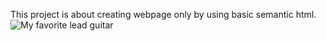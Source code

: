 This project is about creating webpage only by using basic semantic html.
![My favorite lead guitar](https://c8.alamy.com/comp/C5WRRC/detail-close-up-of-an-older-electric-lead-guitar-isolated-over-white-C5WRRC.jpg) 
